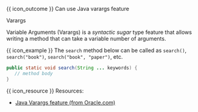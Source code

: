 <span id="prereqs"></span>

<span id="outcomes">{{ icon_outcome }} Can use Java varargs feature</span>

<span id="title">Varargs</span>

<div id="body">

Variable Arguments (Varargs) is a _syntactic sugar_ type feature that allows writing a method that can take a variable number of arguments.

<box>

{{ icon_example }} The `search` method below can be called as `search()`, `search("book")`, `search("book", "paper")`, etc.
```java
public static void search(String ... keywords) {
   // method body
}
```
</box>

{{ icon_resource }} Resources:
* [Java Varargs feature (from Oracle.com)](http://docs.oracle.com/javase/1.5.0/docs/guide/language/varargs.html)

</div>

<div id="extras">
</div>